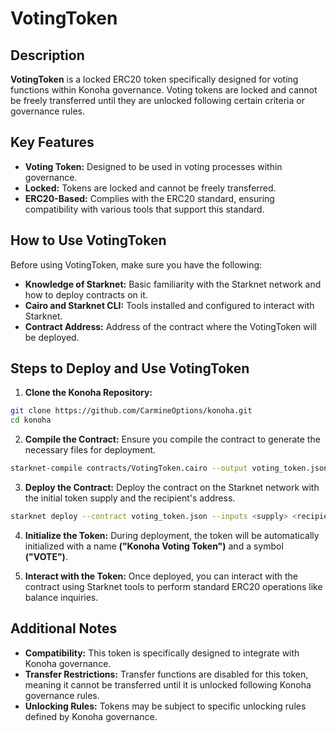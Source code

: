 # VotingToken

## Description
**VotingToken** is a locked ERC20 token specifically designed for voting functions within Konoha governance. Voting tokens are locked and cannot be freely transferred until they are unlocked following certain criteria or governance rules.

## Key Features
* **Voting Token:** Designed to be used in voting processes within governance.
* **Locked:** Tokens are locked and cannot be freely transferred.
* **ERC20-Based:** Complies with the ERC20 standard, ensuring compatibility with various tools that support this standard.

## How to Use VotingToken

Before using VotingToken, make sure you have the following:

* **Knowledge of Starknet:** Basic familiarity with the Starknet network and how to deploy contracts on it.
* **Cairo and Starknet CLI:** Tools installed and configured to interact with Starknet.
* **Contract Address:** Address of the contract where the VotingToken will be deployed.

## Steps to Deploy and Use VotingToken

1. **Clone the Konoha Repository:**
```sh  
git clone https://github.com/CarmineOptions/konoha.git
cd konoha 
```


2. **Compile the Contract:**
Ensure you compile the contract to generate the necessary files for deployment.
```sh 
starknet-compile contracts/VotingToken.cairo --output voting_token.json
```


3. **Deploy the Contract:**
Deploy the contract on the Starknet network with the initial token supply and the recipient's address.
```sh 
starknet deploy --contract voting_token.json --inputs <supply> <recipient_address>
```

4. **Initialize the Token:**
During deployment, the token will be automatically initialized with a name **("Konoha Voting Token")** and a symbol **("VOTE")**.


5. **Interact with the Token:**
Once deployed, you can interact with the contract using Starknet tools to perform standard ERC20 operations like balance inquiries.

## Additional Notes
* **Compatibility:** This token is specifically designed to integrate with Konoha governance.
* **Transfer Restrictions:** Transfer functions are disabled for this token, meaning it cannot be transferred until it is unlocked following Konoha governance rules.
* **Unlocking Rules:** Tokens may be subject to specific unlocking rules defined by Konoha governance.